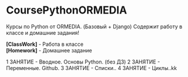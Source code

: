 # CoursePythonORMEDIA
Курсы по Python от ORMEDIA. (Базовый + Django) Содержит работу в классе и домашние задания!

<b>[ClassWork]</b> - Работа в классе <br>
<b>[Homework]</b>  - Домашнее задание

1 ЗАНЯТИЕ - Вводное. Основы Python. (без ДЗ)
2 ЗАНЯТИЕ - Переменные. Github.
3 ЗАНЯТИЕ - Списки..
4 ЗАНЯТИЕ - Циклы..kk

